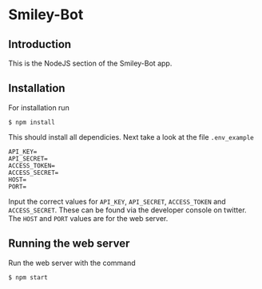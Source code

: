# Smiley-Bot

## Introduction
This is the NodeJS section of the Smiley-Bot app.

## Installation
For installation run

```
$ npm install
```
This should install all dependicies.  Next take a look at the file `.env_example`

```
API_KEY=
API_SECRET=
ACCESS_TOKEN=
ACCESS_SECRET=
HOST=
PORT=
```

Input the correct values for `API_KEY`, `API_SECRET`, `ACCESS_TOKEN` and `ACCESS_SECRET`.  These can be found via the developer console on twitter.  The `HOST` and `PORT` values are for the web server.

## Running the web server

Run the web server with the command 

```
$ npm start
```
